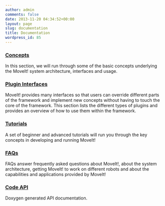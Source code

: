 ```yaml
---
author: admin
comments: false
date: 2013-11-20 04:34:52+00:00
layout: page
slug: documentation
title: Documentation
wordpress_id: 85
---
```


### [Concepts](concepts)


In this section, we will run through some of the basic concepts underlying the MoveIt! system architecture, interfaces and usage.

### [Plugin Interfaces](plugins)

MoveIt! provides many interfaces so that users can override different parts of
the framework and implement new concepts without having to touch the core of
the framework. This section lists the different types of plugins and provides
an overview of how to use them within the framework.

### [Tutorials](http://docs.ros.org/indigo/api/moveit_tutorials/html/)


A set of beginner and advanced tutorials will run you through the key concepts in developing and running MoveIt!


### [FAQs](faqs)


FAQs answer frequently asked questions about MoveIt!, about the system architecture, getting MoveIt! to work on different robots and about the capabilities and applications provided by MoveIt!


### [Code API](/code-api)


Doxygen generated API documentation.
